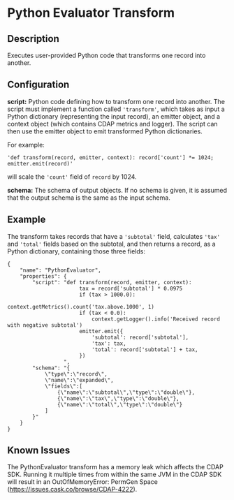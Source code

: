 # Python Evaluator Transform

Description
-----------
Executes user-provided Python code that transforms one record into another.

Configuration
-------------
**script:** Python code defining how to transform one record into another. The script must
implement a function called ``'transform'``, which takes as input a Python dictionary (representing
the input record), an emitter object, and a context object (which contains CDAP metrics and logger).
The script can then use the emitter object to emit transformed Python dictionaries.

For example:

``'def transform(record, emitter, context): record['count'] *= 1024; emitter.emit(record)'``

will scale the ``'count'`` field of ``record`` by 1024.

**schema:** The schema of output objects. If no schema is given, it is assumed that the output
schema is the same as the input schema.

Example
-------

The transform takes records that have a ``'subtotal'`` field, calculates ``'tax'`` and
``'total'`` fields based on the subtotal, and then returns a record, as a Python dictionary,
containing those three fields:

    {
        "name": "PythonEvaluator",
        "properties": {
            "script": "def transform(record, emitter, context):
                           tax = record['subtotal'] * 0.0975
                           if (tax > 1000.0):
                               context.getMetrics().count('tax.above.1000', 1)
                           if (tax < 0.0):
                               context.getLogger().info('Received record with negative subtotal')
                           emitter.emit({
                               'subtotal': record['subtotal'],
                               'tax': tax,
                               'total': record['subtotal'] + tax,
                           })
                      ",
            "schema": "{
                \"type\":\"record\",
                \"name\":\"expanded\",
                \"fields\":[
                    {\"name\":\"subtotal\",\"type\":\"double\"},
                    {\"name\":\"tax\",\"type\":\"double\"},
                    {\"name\":\"total\",\"type\":\"double\"}
                ]
            }"
        }
    }

Known Issues
------------
The PythonEvaluator transform has a memory leak which affects the CDAP SDK.
Running it multiple times from within the same JVM in the CDAP SDK will result in an
OutOfMemoryError: PermGen Space (https://issues.cask.co/browse/CDAP-4222).
